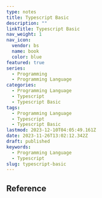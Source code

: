 ```yaml
---
type: notes
title: Typescript Basic
description: ""
linkTitle: Typescript Basic
nav_weight: 1
nav_icon:
  vendor: bs
  name: book
  color: blue
featured: true
series:
  - Programming
  - Programming Language
categories:
  - Programming Language
  - Typescript
  - Typescript Basic
tags:
  - Programming Language
  - Typescript
  - Typescript Basic
lastmod: 2023-12-10T04:05:49.161Z
date: 2023-11-26T13:02:12.342Z
draft: published
keywords:
  - Programming Language
  - Typescript
slug: typescript-basic
---
```


## Reference
